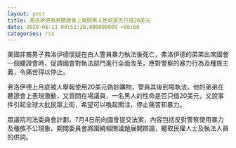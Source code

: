```yaml
---
layout: post
title: 弗洛伊德弟弟聽證會上質問黑人性命是否只值20美元
date: 2020-06-11 09:52:28.000000000 +08:00
categories: rss
---
```


美國非裔男子弗洛伊德懷疑在白人警員暴力執法後死亡，弗洛伊德的弟弟出席國會一個聽證會時，促請國會對執法部門進行全面改革，應對警察的暴力行為及種族主義，令痛苦得以停止。

弗洛伊德上月底被人舉報使用20美元偽鈔購物，警員其後到場執法。他的弟弟在聽證會上表現激動，又質問在場議員，一名黑人的性命是否只值20美元，又說事件引起全球大批民眾上街，希望可以喚起關注，停止痛苦和暴力。

眾議院司法委員會計劃，7月4日前向國會提交法案，內容包括反對警察使用暴力及種族不公現象，期間委員會將圍繞相關議題展開辯論，聽取民權人士及執法人員的供詞。
